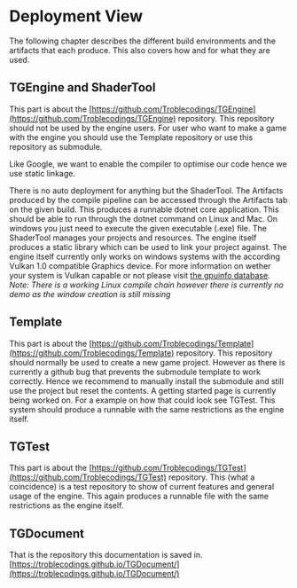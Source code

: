 # Deployment View

The following chapter describes the different build environments and the artifacts that each produce. This also covers how and for what they are used.

## TGEngine and ShaderTool

This part is about the [https://github.com/Troblecodings/TGEngine](https://github.com/Troblecodings/TGEngine) repository. This repository should not be used by the engine users. For user who want to make a game with the engine you should use the Template repository or use this repository as submodule.

Like Google, we want to enable the compiler to optimise our code hence we use static linkage.

There is no auto deployment for anything but the ShaderTool. The Artifacts produced by the compile pipeline can be accessed through the Artifacts tab on the given build. This produces a runnable dotnet core application. This should be able to run through the dotnet command on Linux and Mac. On windows you just need to execute the given executable (.exe) file. The ShaderTool manages your projects and resources. The engine itself produces a static library which can be used to link your project against. The engine itself currently only works on windows systems with the according Vulkan 1.0 compatible Graphics device. For more information on wether your system is Vulkan capable or not please visit [the gpuinfo database](https://vulkan.gpuinfo.org/). *Note: There is a working Linux compile chain however there is currently no demo as the window creation is still missing*

## Template

This part is about the [https://github.com/Troblecodings/Template](https://github.com/Troblecodings/Template) repository. This repository should normally be used to create a new game project. However as there is currently a github bug that prevents the submodule template to work correctly. Hence we recommend to manually install the submodule and still use the project but reset the contents. A getting started page is currently being worked on. For a example on how that could look see TGTest. This system should produce a runnable with the same restrictions as the engine itself.

## TGTest

This part is about the [https://github.com/Troblecodings/TGTest](https://github.com/Troblecodings/TGTest) repository. This (what a coincidence) is a test repository to show of current features and general usage of the engine. This again produces a runnable file with the same restrictions as the engine itself.

## TGDocument

That is the repository this documentation is saved in. [https://troblecodings.github.io/TGDocument/](https://troblecodings.github.io/TGDocument/)